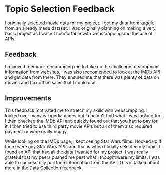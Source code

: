# Topic Selection Feedback

I originally selected movie data for my project. I got my data from kaggle from an already made dataset. I was originally planning on making a very basic project as I wasn't comfortable with webscrapping and the use of APIs.

## Feedback

I recieved feedback encouraging me to take on the challenge of scrapping information from websites. I was also reccomended to look at the IMDb API and get data from there. They ensured me that there was plenty of data on movies and box office sales that I could use.

## Improvements

This feedback motivated me to stretch my skills with webscrapping. I looked over many wikipedia pages but I couldn't find what I was looking for. I then checked the IMDb API and quickly found out that you had to pay for it. I then tried to use third party movie APIs but all of them also required payment or were really buggy.

While looking on the IMDb page, I kept seeing Star Wars films. I looked up if there were any Star Wars APIs and that is when I finally selected my topic. I found an API that had all the data I wanted for my project. I was really grateful that my peers pushed me past what I thought were my limits. I was able to successfully pull thee information from the API. This is talked about more in the Data Collection feedback.
